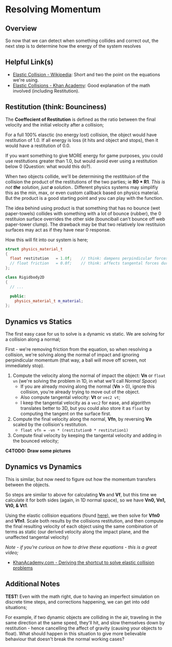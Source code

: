 Resolving Momentum
======

## Overview
So now that we can detect when something collides and correct out, the next step is to determine how the energy of the system resolves

## Helpful Link(s)
- [Elastic Collision - Wikipedia](https://en.wikipedia.org/wiki/Elastic_collision):  Short and two the point on the equations we're using. 
- [Elastic Collisions - Khan Academy](https://www.khanacademy.org/science/physics/linear-momentum/elastic-and-inelastic-collisions/a/what-are-elastic-and-inelastic-collisions):  Good explanation of the math involved (including Restitution). 

## Restitution (think: Bounciness)
The **Coeffecient of Restitution** is defined as the ratio between the final velocity and the initial velocity after a collision; 

For a full 100% elasctic (no energy lost) collision, the object would have restitution of 1.0.  If all energy is loss (it hits and object and stops), then it would have a restitution of 0.0.

If you want something to give MORE energy for game purposes, you could use restitutions greater than 1.0, but would avoid ever using a restitution below 0 (Question: what would this do?).

When two objects collide, we'll be determining the restitituion of the collision the product of the restitutions of the two parties; ie **R0 * R1**.  *This is not **the** solution, just **a** solution.*.  Different physics systems may simplifiy this as the min, max, or even custom callback based on physics material.  But the product is a good starting point and you can play with the function.

The idea behind using product is that something that has no bounce (wet paper-towels) collides with something with a lot of bounce (rubber), the 0 restituion surface overrides the other side (bounciball can't bounce off web paper-tower clump).  The drawback may be that two relatively low restituion surfaces may act as if they have near 0 response.

How this will fit into our system is here; 

```cpp
struct physics_material_t 
{
  float restitution   = 1.0f;    // think: dampens perpindicular forces; 
  // float friction   = 0.0f;    // think: affects tangental forces during collision
}; 

class Rigidbody2D 
{
  // ...

  public:
    physics_material_t m_material; 
};
```


## Dynamics vs Statics
The first easy case for us to solve is a dynamic vs static.  We are solving for a collision along a normal; 

First - we're removing friction from the equation, so when resolving a collision, we're solving along the normal of impact and ignoring perpindicular momentum (that way, a ball will move off screen, not immediately stop).  

1. Compute the velocity along the normal of impact the object: **Vn** or `float vn` (we're solving the problem in 1D, in what we'll call *Normal Space*)
   - If you are already moving along the normal (**Vn** > 0), ignore this collision, you're already trying to move out of the object.
   - Also compute tangental velocity:  **Vt** or `vec2 vt`;
   - I keep the tangental velocity as a `vec2` for ease, and algorithm translates better to 3D, but you could also store it as `float` by computing the tangent on the surface first.
2. Compute the final velocity along the normal, **Vfn**, by reversing **Vn** scaled by the collision's restitution. 
   - `float vfn = -vn * (restitution0 * restitution1)`
3. Compute final velocity by keeping the tangental velocity and adding in the bounced velocity; 

**C4TODO:  Draw some pictures**


## Dynamics vs Dynamics
This is similar, but now need to figure out how the momentum transfers between the objects.  

So steps are similar to above for calculating **Vn** and **Vf**, but this time we calculate it for both sides (again, in 1D normal space), so we have **Vn0, Vn1, Vt0, & Vt1**.

Using the elastic collision equations (found [here](https://en.wikipedia.org/wiki/Elastic_collision)), we then solve for **Vfn0** and **Vfn1**.  Scale
both results by the collisions restitution, and then compute the final resulting velocity of each object using the same combination of terms as static (our derived velocity along the impact plane, and the unaffected tangental velocity)

*Note - if you're curious on how to drive these equations - this is a great video;*
- [KhanAcademy.com - Deriving the shortcut to solve elastic collision problems](https://www.khanacademy.org/science/physics/linear-momentum/elastic-and-inelastic-collisions/v/deriving-the-shortcut-to-solve-elastic-collision-problems) 


## Additional Notes
**TEST**! Even with the math right, due to having an imperfect simulation on discrete time steps, and corrections happening, we can get into odd situations; 

For example, if two dynamic objects are colliding in the air, traveling in the same direction at the same speed, they'll hit, and slow themselves down by restitution - hence cancelling the affect of gravity (causing your objects to float).  What should happen in this situation to give more believable behaviour that doesn't break the normal working cases?






